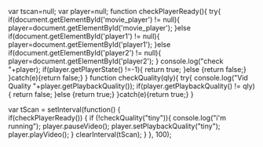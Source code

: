 var tscan=null;
var player=null;
function checkPlayerReady(){
	try{
		if(document.getElementById('movie_player') != null){
			player=document.getElementById('movie_player');
		}else if(document.getElementById('player1') != null){
			player=document.getElementById('player1');
		}else if(document.getElementById('player2') != null){
			player=document.getElementById('player2');
		}
		console.log("check "+player);
		if(player.getPlayerState() !=-1){
			return true;
		}else {return false;}
	}catch(e){return false;}
}
function checkQuality(qly){
	try{
		console.log("Vid Quality "+player.getPlaybackQuality());
		if(player.getPlaybackQuality() != qly){
			return false;
		}else {return true;}
	}catch(e){return true;}
}

var tScan = setInterval(function() {	
	if(checkPlayerReady()) {
		if (!checkQuality("tiny")){
			console.log("i\'m running");
			player.pauseVideo();
			player.setPlaybackQuality("tiny");
			player.playVideo();
		}
		clearInterval(tScan);
	}	}, 100);

